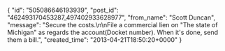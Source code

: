  {
   "id": "505086646193939",
   "post_id": "462493170453287_497402933628977",
   "from_name": "Scott Duncan",
   "message": "Secure the costs.\n\nFile a commercial lien on \"The state of Michigan\" as regards the account(Docket number). When it's done, send them a bill.",
   "created_time": "2013-04-21T18:50:20+0000"
 }
